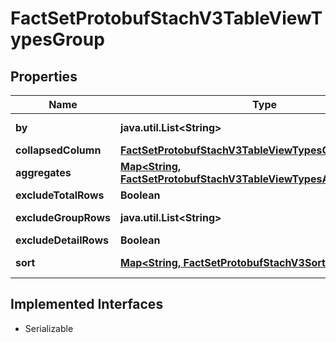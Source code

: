 

# FactSetProtobufStachV3TableViewTypesGroup


## Properties

Name | Type | Description | Notes
------------ | ------------- | ------------- | -------------
**by** | **java.util.List&lt;String&gt;** |  |  [optional] [readonly]
**collapsedColumn** | [**FactSetProtobufStachV3TableViewTypesCollapsedColumn**](FactSetProtobufStachV3TableViewTypesCollapsedColumn.md) |  |  [optional]
**aggregates** | [**Map&lt;String, FactSetProtobufStachV3TableViewTypesAggregate&gt;**](FactSetProtobufStachV3TableViewTypesAggregate.md) |  |  [optional] [readonly]
**excludeTotalRows** | **Boolean** |  |  [optional]
**excludeGroupRows** | **java.util.List&lt;String&gt;** |  |  [optional] [readonly]
**excludeDetailRows** | **Boolean** |  |  [optional]
**sort** | [**Map&lt;String, FactSetProtobufStachV3Sort&gt;**](FactSetProtobufStachV3Sort.md) |  |  [optional] [readonly]


## Implemented Interfaces

* Serializable


